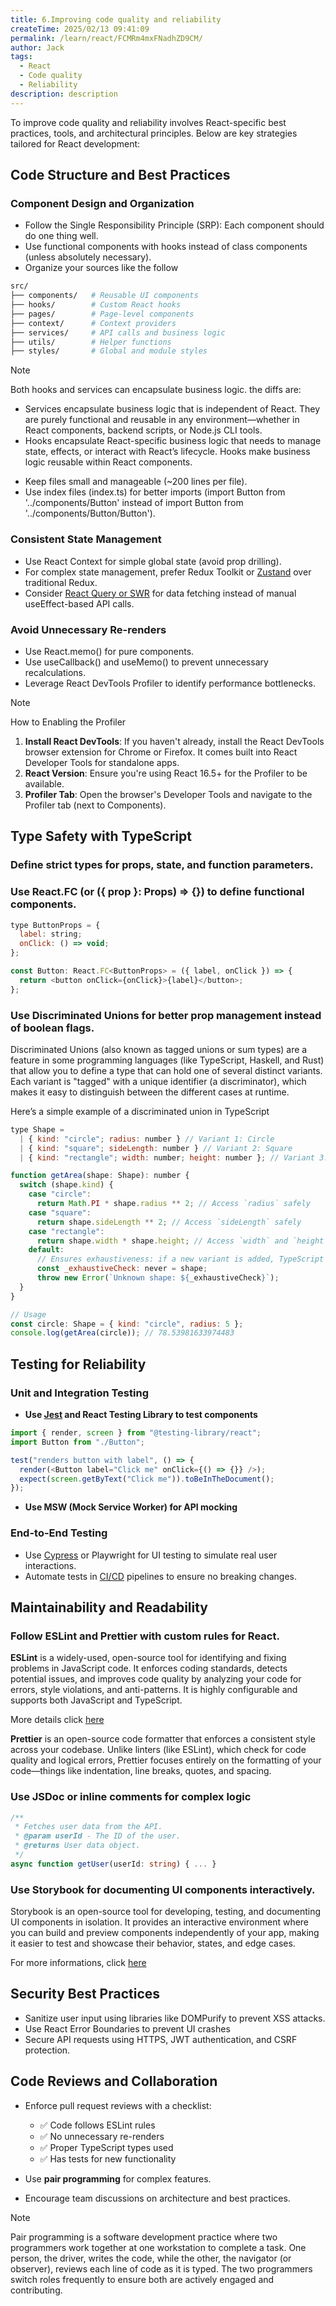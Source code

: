 ```yaml
---
title: 6.Improving code quality and reliability
createTime: 2025/02/13 09:41:09
permalink: /learn/react/FCMRm4mxFNadhZD9CM/
author: Jack
tags:
  - React
  - Code quality
  - Reliability
description: description
---
```


To  improve code quality and reliability involves React-specific best practices, tools, and architectural principles. Below are key strategies tailored for React development:

## Code Structure and Best Practices

### Component Design and Organization

- Follow the Single Responsibility Principle (SRP): Each component should do one thing well.
- Use functional components with hooks instead of class components (unless absolutely necessary).
- Organize your sources like the follow
```bash
src/
├── components/   # Reusable UI components
├── hooks/        # Custom React hooks
├── pages/        # Page-level components
├── context/      # Context providers
├── services/     # API calls and business logic
├── utils/        # Helper functions
├── styles/       # Global and module styles
```
>[!NOTE]
>Both hooks and services can encapsulate business logic. the diffs are:
>- Services encapsulate business logic that is independent of React. They are purely functional and reusable in any environment—whether in React components, backend scripts, or Node.js CLI tools.
>- Hooks encapsulate React-specific business logic that needs to manage state, effects, or interact with React’s lifecycle. Hooks make business logic reusable within React components.

- Keep files small and manageable (~200 lines per file).
- Use index files (index.ts) for better imports (import Button from '../components/Button' instead of import Button from '../components/Button/Button').

### Consistent State Management

- Use React Context for simple global state (avoid prop drilling).
- For complex state management, prefer Redux Toolkit or [Zustand](/learn/react/g82ggf3US3YTid/) over traditional Redux.
- Consider [React Query or SWR](/learn/react/zp3FpVXCi7BK7id/) for data fetching instead of manual useEffect-based API calls.

### Avoid Unnecessary Re-renders

- Use React.memo() for pure components.
- Use useCallback() and useMemo() to prevent unnecessary recalculations.
- Leverage React DevTools Profiler to identify performance bottlenecks.

>[!NOTE]
>How to Enabling the Profiler
>1. **Install React DevTools**: If you haven't already, install the React DevTools browser extension for Chrome or Firefox. It comes built into React Developer Tools for standalone apps.
>2. **React Version**: Ensure you're using React 16.5+ for the Profiler to be available.
>3. **Profiler Tab**: Open the browser's Developer Tools and navigate to the Profiler tab (next to Components).

## Type Safety with TypeScript

### Define strict types for props, state, and function parameters.

### Use React.FC (or ({ prop }: Props) => {}) to define functional components.
```Javascript
type ButtonProps = {
  label: string;
  onClick: () => void;
};

const Button: React.FC<ButtonProps> = ({ label, onClick }) => {
  return <button onClick={onClick}>{label}</button>;
};
```
### Use Discriminated Unions for better prop management instead of boolean flags.

Discriminated Unions (also known as tagged unions or sum types) are a feature in some programming languages (like TypeScript, Haskell, and Rust) that allow you to define a type that can hold one of several distinct variants. Each variant is "tagged" with a unique identifier (a discriminator), which makes it easy to distinguish between the different cases at runtime.

Here’s a simple example of a discriminated union in TypeScript
```Javascript
type Shape =
  | { kind: "circle"; radius: number } // Variant 1: Circle
  | { kind: "square"; sideLength: number } // Variant 2: Square
  | { kind: "rectangle"; width: number; height: number }; // Variant 3: Rectangle

function getArea(shape: Shape): number {
  switch (shape.kind) {
    case "circle":
      return Math.PI * shape.radius ** 2; // Access `radius` safely
    case "square":
      return shape.sideLength ** 2; // Access `sideLength` safely
    case "rectangle":
      return shape.width * shape.height; // Access `width` and `height` safely
    default:
      // Ensures exhaustiveness: if a new variant is added, TypeScript will throw an error here.
      const _exhaustiveCheck: never = shape;
      throw new Error(`Unknown shape: ${_exhaustiveCheck}`);
  }
}

// Usage
const circle: Shape = { kind: "circle", radius: 5 };
console.log(getArea(circle)); // 78.53981633974483
```

## Testing for Reliability

### Unit and Integration Testing

- **Use [Jest](/learn/front/UvYWaKydhX/) and React Testing Library to test components**
```Javascript
import { render, screen } from "@testing-library/react";
import Button from "./Button";

test("renders button with label", () => {
  render(<Button label="Click me" onClick={() => {}} />);
  expect(screen.getByText("Click me")).toBeInTheDocument();
});

``` 

- **Use MSW (Mock Service Worker) for API mocking**

### End-to-End Testing

- Use [Cypress](/learn/opensource/1ws3o8/) or Playwright for UI testing to simulate real user interactions.
- Automate tests in [CI/CD](/learn/build/q2uqL1id/) pipelines to ensure no breaking changes.

## Maintainability and Readability

### Follow ESLint and Prettier with custom rules for React.

**ESLint** is a widely-used, open-source tool for identifying and fixing problems in JavaScript code. It enforces coding standards, detects potential issues, and improves code quality by analyzing your code for errors, style violations, and anti-patterns. It is highly configurable and supports both JavaScript and TypeScript.

More details click [here](/learn/build/3wiFPAUPIcGkCIMZDypr/)

**Prettier** is an open-source code formatter that enforces a consistent style across your codebase. Unlike linters (like ESLint), which check for code quality and logical errors, Prettier focuses entirely on the formatting of your code—things like indentation, line breaks, quotes, and spacing.

### Use JSDoc or inline comments for complex logic
```ts
/**
 * Fetches user data from the API.
 * @param userId - The ID of the user.
 * @returns User data object.
 */
async function getUser(userId: string) { ... }
```

### Use Storybook for documenting UI components interactively.

Storybook is an open-source tool for developing, testing, and documenting UI components in isolation. It provides an interactive environment where you can build and preview components independently of your app, making it easier to test and showcase their behavior, states, and edge cases.

For more informations, click [here](/learn/opensource/aVA5MU/)

## Security Best Practices

- Sanitize user input using libraries like DOMPurify to prevent XSS attacks.
- Use React Error Boundaries to prevent UI crashes
- Secure API requests using HTTPS, JWT authentication, and CSRF protection.

## Code Reviews and Collaboration

- Enforce pull request reviews with a checklist:
  - ✅ Code follows ESLint rules
  - ✅ No unnecessary re-renders
  - ✅ Proper TypeScript types used
  - ✅ Has tests for new functionality

- Use **pair programming** for complex features.
- Encourage team discussions on architecture and best practices.

>[!NOTE]
>
>Pair programming is a software development practice where two programmers work together at one workstation to complete a task. One person, the driver, writes the code, while the other, the navigator (or observer), reviews each line of code as it is typed. The two programmers switch roles frequently to ensure both are actively engaged and contributing.